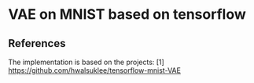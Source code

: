 # VAE on MNIST based on tensorflow



## References
The implementation is based on the projects:
[1] https://github.com/hwalsuklee/tensorflow-mnist-VAE



